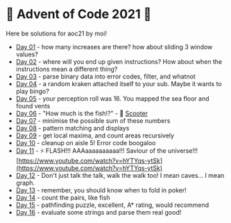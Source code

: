 # 🎄 Advent of Code 2021 🎄

Here be solutions for aoc21 by moi!

* [Day 01](day01/) - how many increases are there? how about sliding 3 window values?
* [Day 02](day02/) - where will you end up given instructions? How about when the instructions mean a different thing?
* [Day 03](day03/) - parse binary data into error codes, filter, and whatnot
* [Day 04](day04/) - a random kraken attached itself to your sub. Maybe it wants to play bingo?
* [Day 05](day05/) - your perception roll was 16. You mapped the sea floor and found vents
* [Day 06](day06/) - "How much is the fish!?" - 📼 [Scooter](https://www.youtube.com/watch?v=cbB3iGRHtqA)
* [Day 07](day07/) - minimise the possible sum of these numbers
* [Day 08](day08/) - pattern matching and displays
* [Day 09](day09/) - get local maxima, and count areas recursively
* [Day 10](day10/) - cleanup on aisle 5! Error code boogaloo
* [Day 11](day11/) - ⚡️ FLASH!!! AAAaaaaaaaaaa!!! Saviour of the
  universe!!! [https://www.youtube.com/watch?v=hYTYqs-ytSk](https://www.youtube.com/watch?v=hYTYqs-ytSk)
* [Day 12](day12/) - Don't just talk the talk, walk the walk too! I mean caves... I mean graph.
* [Day 13](day13/) - remember, you should know when to fold in poker!
* [Day 14](day14/) - count the pairs, like fish
* [Day 15](day15/) - pathfinding puzzle, excellent, A* rating, would recommend
* [Day 16](day16/) - evaluate some strings and parse them real good!
